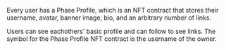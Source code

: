 Every user has a Phase Profile, which is an NFT contract that stores their username, avatar, banner image, bio, and an arbitrary number of links. 

Users can see eachothers' basic profile and can follow to see links.  The symbol for the Phase Profile NFT contract is the username of the owner. 
